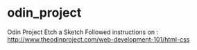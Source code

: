 # odin_project
Odin Project
Etch a Sketch
Followed instructions on : http://www.theodinproject.com/web-development-101/html-css
